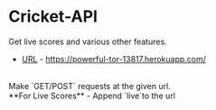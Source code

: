 # Cricket-API
Get live scores and various other features.
<br>
- [URL](https://powerful-tor-13817.herokuapp.com/) - https://powerful-tor-13817.herokuapp.com/
<br>
Make `GET/POST` requests at the given url.
<br>
**For Live Scores** - Append `live`to the url 



